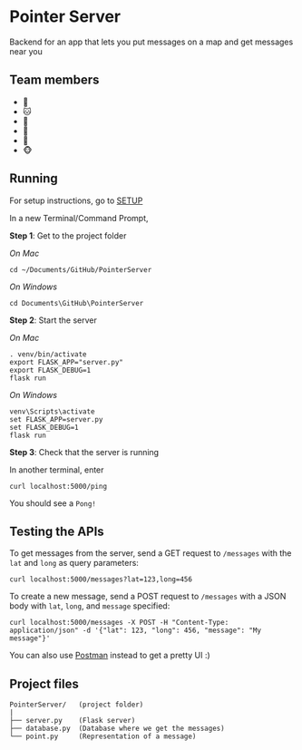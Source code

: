 # Pointer Server

Backend for an app that lets you put messages on a map and get messages near you


## Team members

- 🐶
- 🐱
- 🐹
- 🐰
- 🐼
- 🐵


## Running

For setup instructions, go to [SETUP](https://github.com/PointerTeam/PointerServer/blob/master/SETUP.md)

In a new Terminal/Command Prompt,

**Step 1**: Get to the project folder

*On Mac*

```
cd ~/Documents/GitHub/PointerServer
```

*On Windows*

```
cd Documents\GitHub\PointerServer
```

**Step 2**: Start the server

*On Mac*

```
. venv/bin/activate
export FLASK_APP="server.py"
export FLASK_DEBUG=1
flask run
```

*On Windows*

```
venv\Scripts\activate
set FLASK_APP=server.py
set FLASK_DEBUG=1
flask run
```

**Step 3**: Check that the server is running

In another terminal, enter

```
curl localhost:5000/ping
```

You should see a `Pong!`


## Testing the APIs

To get messages from the server, send a GET request to `/messages` with the `lat` and `long` as query parameters:

```
curl localhost:5000/messages?lat=123,long=456
```

To create a new message, send a POST request to `/messages` with a JSON body with `lat`, `long`, and `message` specified:

```
curl localhost:5000/messages -X POST -H "Content-Type: application/json" -d '{"lat": 123, "long": 456, "message": "My message"}'
```

You can also use [Postman](https://chrome.google.com/webstore/detail/postman/fhbjgbiflinjbdggehcddcbncdddomop?hl=en) instead to get a pretty UI :)


## Project files

```
PointerServer/   (project folder)
|
├── server.py    (Flask server)
├── database.py  (Database where we get the messages)
└── point.py     (Representation of a message)
```
